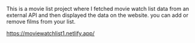 This is a movie list project where I fetched movie watch list data from an external API and then displayed the data on the website. you can add or remove films from your list.                                                

https://moviewatchlist1.netlify.app/     
 
